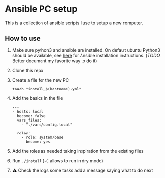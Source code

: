 # Ansible PC setup

This is a collection of ansible scripts I use to setup a new computer.

## How to use

1. Make sure python3 and ansible are installed. On default ubuntu Python3 should be available, see [here](https://docs.ansible.com/ansible/latest/installation_guide/intro_installation.html) for Ansible installation instructions. (*TODO* Better document my favorite way to do it)

2. Clone this repo
3. Create a file for the new PC

       touch "install_$(hostname).yml"

4. Add the basics in the file

       ---
       - hosts: local
         become: false
         vars_files:
           - "./vars/config.local"

         roles:
           - role: system/base
             become: yes

5. Add the roles as needed taking inspiration from the existing files
6. Run `./install` (`-C` allows to run in dry mode)
7. ⚠ Check the logs some tasks add a message saying what to do next
